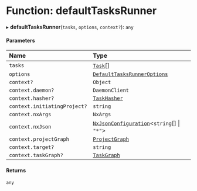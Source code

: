 # Function: defaultTasksRunner

▸ **defaultTasksRunner**(`tasks`, `options`, `context?`): `any`

#### Parameters

| Name                         | Type                                                                                       |
| :--------------------------- | :----------------------------------------------------------------------------------------- |
| `tasks`                      | [`Task`](../../devkit/documents/Task)[]                                                    |
| `options`                    | [`DefaultTasksRunnerOptions`](../../devkit/documents/DefaultTasksRunnerOptions)            |
| `context?`                   | `Object`                                                                                   |
| `context.daemon?`            | `DaemonClient`                                                                             |
| `context.hasher?`            | [`TaskHasher`](../../devkit/documents/TaskHasher)                                          |
| `context.initiatingProject?` | `string`                                                                                   |
| `context.nxArgs`             | `NxArgs`                                                                                   |
| `context.nxJson`             | [`NxJsonConfiguration`](../../devkit/documents/NxJsonConfiguration)\<`string`[] \| `"*"`\> |
| `context.projectGraph`       | [`ProjectGraph`](../../devkit/documents/ProjectGraph)                                      |
| `context.target?`            | `string`                                                                                   |
| `context.taskGraph?`         | [`TaskGraph`](../../devkit/documents/TaskGraph)                                            |

#### Returns

`any`
